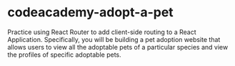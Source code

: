 # codeacademy-adopt-a-pet
Practice using React Router to add client-side routing to a React Application. Specifically, you will be building a pet adoption website that allows users to view all the adoptable pets of a particular species and view the profiles of specific adoptable pets.
